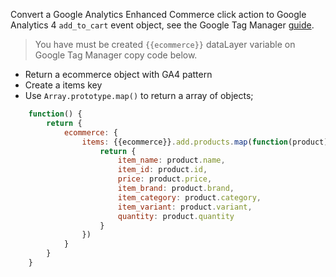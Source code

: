 Convert a Google Analytics Enhanced Commerce click action to Google Analytics 4 `add_to_cart` event object, see the Google Tag Manager [guide](https://developers.google.com/tag-manager/enhanced-ecommerce?hl=pt_br#cart).

> You have must be created `{{ecommerce}}` dataLayer variable on Google Tag Manager copy code below.

- Return a ecommerce object with GA4 pattern
- Create a items key
- Use `Array.prototype.map()` to return a array of objects;

```javascript
    function() {
        return {
            ecommerce: {
                items: {{ecommerce}}.add.products.map(function(product){
                    return {
                        item_name: product.name,
                        item_id: product.id,
                        price: product.price,
                        item_brand: product.brand,
                        item_category: product.category,
                        item_variant: product.variant,
                        quantity: product.quantity
                    }
                })
            }
        }
    }
```
